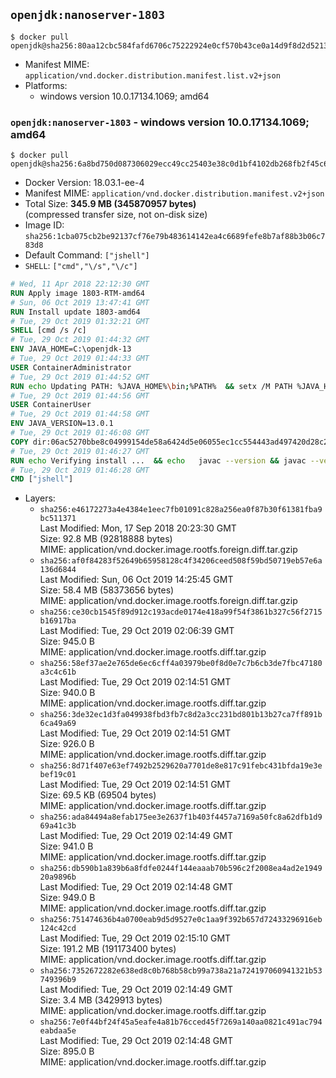 ## `openjdk:nanoserver-1803`

```console
$ docker pull openjdk@sha256:80aa12cbc584fafd6706c75222924e0cf570b43ce0a14d9f8d2d5213aff7a966
```

-	Manifest MIME: `application/vnd.docker.distribution.manifest.list.v2+json`
-	Platforms:
	-	windows version 10.0.17134.1069; amd64

### `openjdk:nanoserver-1803` - windows version 10.0.17134.1069; amd64

```console
$ docker pull openjdk@sha256:6a8bd750d087306029ecc49cc25403e38c0d1bf4102db268fb2f45c6d04d3ecf
```

-	Docker Version: 18.03.1-ee-4
-	Manifest MIME: `application/vnd.docker.distribution.manifest.v2+json`
-	Total Size: **345.9 MB (345870957 bytes)**  
	(compressed transfer size, not on-disk size)
-	Image ID: `sha256:1cba075cb2be92137cf76e79b483614142ea4c6689fefe8b7af88b3b06c783d8`
-	Default Command: `["jshell"]`
-	`SHELL`: `["cmd","\/s","\/c"]`

```dockerfile
# Wed, 11 Apr 2018 22:12:30 GMT
RUN Apply image 1803-RTM-amd64
# Sun, 06 Oct 2019 13:47:41 GMT
RUN Install update 1803-amd64
# Tue, 29 Oct 2019 01:32:21 GMT
SHELL [cmd /s /c]
# Tue, 29 Oct 2019 01:44:32 GMT
ENV JAVA_HOME=C:\openjdk-13
# Tue, 29 Oct 2019 01:44:33 GMT
USER ContainerAdministrator
# Tue, 29 Oct 2019 01:44:52 GMT
RUN echo Updating PATH: %JAVA_HOME%\bin;%PATH% 	&& setx /M PATH %JAVA_HOME%\bin;%PATH%
# Tue, 29 Oct 2019 01:44:56 GMT
USER ContainerUser
# Tue, 29 Oct 2019 01:44:58 GMT
ENV JAVA_VERSION=13.0.1
# Tue, 29 Oct 2019 01:46:08 GMT
COPY dir:06ac5270bbe8c04999154de58a6424d5e06055ec1cc554443ad497420d28c2e4 in C:\openjdk-13 
# Tue, 29 Oct 2019 01:46:27 GMT
RUN echo Verifying install ... 	&& echo   javac --version && javac --version 	&& echo   java --version && java --version
# Tue, 29 Oct 2019 01:46:28 GMT
CMD ["jshell"]
```

-	Layers:
	-	`sha256:e46172273a4e4384e1eec7fb01091c828a256ea0f87b30f61381fba9bc511371`  
		Last Modified: Mon, 17 Sep 2018 20:23:30 GMT  
		Size: 92.8 MB (92818888 bytes)  
		MIME: application/vnd.docker.image.rootfs.foreign.diff.tar.gzip
	-	`sha256:af0f84283f52649b65958128c4f34206ceed508f59bd50719eb57e6a136d6844`  
		Last Modified: Sun, 06 Oct 2019 14:25:45 GMT  
		Size: 58.4 MB (58373656 bytes)  
		MIME: application/vnd.docker.image.rootfs.foreign.diff.tar.gzip
	-	`sha256:ce30cb1545f89d912c193acde0174e418a99f54f3861b327c56f2715b16917ba`  
		Last Modified: Tue, 29 Oct 2019 02:06:39 GMT  
		Size: 945.0 B  
		MIME: application/vnd.docker.image.rootfs.diff.tar.gzip
	-	`sha256:58ef37ae2e765de6ec6cff4a03979be0f8d0e7c7b6cb3de7fbc47180a3c4c61b`  
		Last Modified: Tue, 29 Oct 2019 02:14:51 GMT  
		Size: 940.0 B  
		MIME: application/vnd.docker.image.rootfs.diff.tar.gzip
	-	`sha256:3de32ec1d3fa049938fbd3fb7c8d2a3cc231bd801b13b27ca7ff891b6ca49a69`  
		Last Modified: Tue, 29 Oct 2019 02:14:51 GMT  
		Size: 926.0 B  
		MIME: application/vnd.docker.image.rootfs.diff.tar.gzip
	-	`sha256:8d71f407e63ef7492b2529620a7701de8e817c91febc431bfda19e3ebef19c01`  
		Last Modified: Tue, 29 Oct 2019 02:14:51 GMT  
		Size: 69.5 KB (69504 bytes)  
		MIME: application/vnd.docker.image.rootfs.diff.tar.gzip
	-	`sha256:ada84494a8efab175ee3e2637f1b403f4457a7169a50fc8a62dfb1d969a41c3b`  
		Last Modified: Tue, 29 Oct 2019 02:14:49 GMT  
		Size: 941.0 B  
		MIME: application/vnd.docker.image.rootfs.diff.tar.gzip
	-	`sha256:db590b1a839b6a8fdfe0244f144eaaab70b596c2f2008ea4ad2e194920a9896b`  
		Last Modified: Tue, 29 Oct 2019 02:14:48 GMT  
		Size: 949.0 B  
		MIME: application/vnd.docker.image.rootfs.diff.tar.gzip
	-	`sha256:751474636b4a0700eab9d5d9527e0c1aa9f392b657d72433296916eb124c42cd`  
		Last Modified: Tue, 29 Oct 2019 02:15:10 GMT  
		Size: 191.2 MB (191173400 bytes)  
		MIME: application/vnd.docker.image.rootfs.diff.tar.gzip
	-	`sha256:7352672282e638ed8c0b768b58cb99a738a21a724197060941321b53749396b9`  
		Last Modified: Tue, 29 Oct 2019 02:14:49 GMT  
		Size: 3.4 MB (3429913 bytes)  
		MIME: application/vnd.docker.image.rootfs.diff.tar.gzip
	-	`sha256:7e0f44bf24f45a5eafe4a81b76cced45f7269a140aa0821c491ac794eabdaa5e`  
		Last Modified: Tue, 29 Oct 2019 02:14:48 GMT  
		Size: 895.0 B  
		MIME: application/vnd.docker.image.rootfs.diff.tar.gzip

